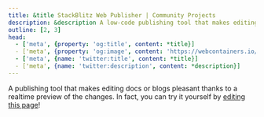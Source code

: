 ```yaml
---
title: &title StackBlitz Web Publisher | Community Projects
description: &description A low-code publishing tool that makes editing docs or blogs pleasant, built with WebContainer API.
outline: [2, 3]
head:
  - ['meta', {property: 'og:title', content: *title}]
  - ['meta', {property: 'og:image', content: 'https://webcontainers.io/img/og/guide-community_inspirations.png'}]
  - ['meta', {name: 'twitter:title', content: *title}]
  - ['meta', {name: 'twitter:description', content: *description}]
---
```

<script setup lang="ts">
import PageHeading from '@theme/components/Helpers/CommunityProjectPageHeading.vue';
import Screenshot from '@theme/components/Helpers/Screenshot.vue';
import VideoLink from '@theme/components/Helpers/VideoLink.vue';
</script>

<PageHeading title="StackBlitz Web Publisher" category="lowCode" />

A publishing tool that makes editing docs or blogs pleasant thanks to a realtime preview of the changes. In fact, you can try it yourself by [editing this page](https://stackblitz.com/~/github.com/stackblitz/webcontainer-docs/edit/main/docs/community-projects/web-publisher.md?initialPath=%2Fcommunity-projects%2Fweb-publisher)!

<Screenshot src="/img/community/web_publisher.png" alt="Web Publisher" href="https://stackblitz.com/~/github.com/stackblitz/webcontainer-docs/edit/main/docs/community-projects/web-publisher.md?initialPath=%2Fcommunity-projects%2Fweb-publisher" />

<VideoLink
  imgSrc="/img/community/web_publisher_talk.png"
  title="Web Publisher at Next.js Conf 2022"
  body="Watch this talk from Next.js Conf 2022 by Sylwia Vargas, a Developer Advocate at StackBlitz, about making your docs editing experience easier."
  href="https://youtube.com/watch?v=B4rqK-o1QZw"
/>
<!-- Here's a talk from 2022 Next.js Conf by [Sylwia Vargas](https://twitter.com/sylwiavargas), a Developer Advocate at StackBlitz, about [making your docs editing experience easier](www.youtube.com/watch?v=B4rqK-o1QZw) at ViteConf 2022: -->
